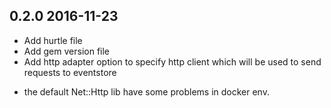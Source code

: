 ## 0.2.0 2016-11-23
* Add hurtle file
* Add gem version file
* Add http adapter option to specify http client which will be used to send requests to eventstore
- the default Net::Http lib have some problems in docker env.


